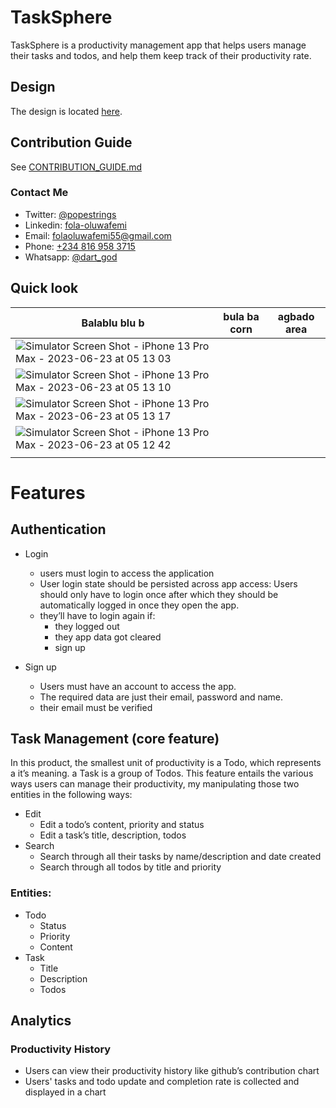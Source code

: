 # TaskSphere

TaskSphere is a productivity management app that helps users manage their tasks and todos, and help them keep track of
their productivity rate.

## Design

The design is
located [here](https://www.figma.com/file/sY1EuiCJTbcP6PsnNNizm1/TaskSphere?type=design&node-id=0%3A1&t=XVdUHzMx91fp8pzj-1).

## Contribution Guide

See [CONTRIBUTION_GUIDE.md](CONTRIBUTION_GUIDE.md)

### Contact Me

- Twitter: [@popestrings](https://twitter.com/popestrings)
- Linkedin: [fola-oluwafemi](https://linkedin.com/in/fola-oluwafemi)
- Email: [folaoluwafemi55@gmail.com](mailto:folaoluwafemi55@gmail.com)
- Phone: [+234 816 958 3715](tel:+2348169583715)
- Whatsapp: [@dart_god](https://wa.me/2348169583715)


## Quick look
| Balablu blu b | bula ba corn  | agbado area   |
| ------------- | ------------- | ------------- |
| ![Simulator Screen Shot - iPhone 13 Pro Max - 2023-06-23 at 05 13 03](https://github.com/folaoluwafemi/task_sphere/assets/89414401/1c1ef098-7d91-471d-8767-0edd517283b5) |
![Simulator Screen Shot - iPhone 13 Pro Max - 2023-06-23 at 05 13 10](https://github.com/folaoluwafemi/task_sphere/assets/89414401/0d9e2583-5470-4c14-b5ce-484d803b4af1) |
| ![Simulator Screen Shot - iPhone 13 Pro Max - 2023-06-23 at 05 13 17](https://github.com/folaoluwafemi/task_sphere/assets/89414401/a13cbaa7-c5d5-42b1-ba49-93f6c880305f) |
| ![Simulator Screen Shot - iPhone 13 Pro Max - 2023-06-23 at 05 12 42](https://github.com/folaoluwafemi/task_sphere/assets/89414401/c53736d9-1ebf-4675-9e71-bde0b088cac9) |
|    |    |








# Features

## Authentication

* Login
    - users must login to access the application
    - User login state should be persisted across app access: Users should only have to login once after which they
      should be automatically logged in once they open the app.
    - they’ll have to login again if:
        * they logged out
        * they app data got cleared
        * sign up


* Sign up
    - Users must have an account to access the app.
    - The required data are just their email, password and name.
    - their email must be verified

## Task Management (core feature)

In this product, the smallest unit of productivity is a Todo, which represents a it’s meaning.
a Task is a group of Todos.
This feature entails the various ways users can manage their productivity, my manipulating those two entities in the
following ways:

* Edit
    * Edit a todo’s content, priority and status
    * Edit a task’s title, description, todos
* Search
    * Search through all their tasks by name/description and date created
    * Search through all todos by title and priority

### Entities:

* Todo
    * Status
    * Priority
    * Content
* Task
    * Title
    * Description
    * Todos

## Analytics
### Productivity History
- Users can view their productivity history like github’s contribution chart
- Users' tasks and todo update and completion rate is collected and displayed in a chart

